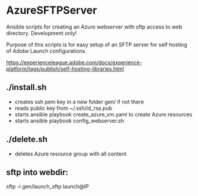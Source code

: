 # AzureSFTPServer

Ansible scripts for creating an Azure webserver with sftp access to web directory. Development only!

Purpose of this scripts is for easy setup of an SFTP server for self hosting of Adobe Launch configurations.

https://experienceleague.adobe.com/docs/experience-platform/tags/publish/self-hosting-libraries.html

## ./install.sh

- creates ssh pem key in a new folder gen/ if not there
- reads public key from ~/.ssh/id_rsa.pub 
- starts ansible playbook create_azure_vm.yaml to create Azure resources
- starts ansible playbook config_webserver.sh

## ./delete.sh

- deletes Azure resource group with all content

## sftp into webdir: 

sftp -i gen/launch_sftp launch@IP

